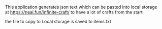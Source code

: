 This application generates json text which can be pasted into local storage
at https://neal.fun/infinite-craft/ to have a lot of crafts from the start


the file to copy to Local storage is saved to items.txt
